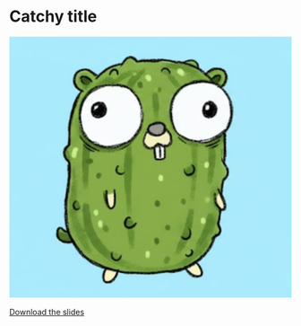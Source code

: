 # Catchy title

![Pickle Gopher](./assets/pickle-gopher.png)

[Download the slides](https://github.com/lukasngl/2025-10-14-gopher-meetup-cucumber-presentation/releases/download/latest/handout.pdf)
